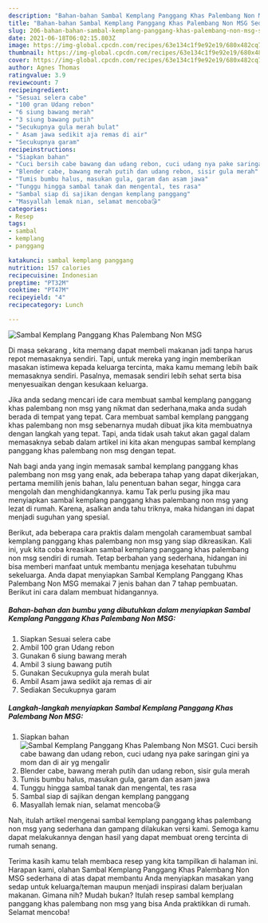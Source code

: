 ```yaml
---
description: "Bahan-bahan Sambal Kemplang Panggang Khas Palembang Non MSG Sederhana Untuk Jualan"
title: "Bahan-bahan Sambal Kemplang Panggang Khas Palembang Non MSG Sederhana Untuk Jualan"
slug: 206-bahan-bahan-sambal-kemplang-panggang-khas-palembang-non-msg-sederhana-untuk-jualan
date: 2021-06-18T06:02:15.803Z
image: https://img-global.cpcdn.com/recipes/63e134c1f9e92e19/680x482cq70/sambal-kemplang-panggang-khas-palembang-non-msg-foto-resep-utama.jpg
thumbnail: https://img-global.cpcdn.com/recipes/63e134c1f9e92e19/680x482cq70/sambal-kemplang-panggang-khas-palembang-non-msg-foto-resep-utama.jpg
cover: https://img-global.cpcdn.com/recipes/63e134c1f9e92e19/680x482cq70/sambal-kemplang-panggang-khas-palembang-non-msg-foto-resep-utama.jpg
author: Agnes Thomas
ratingvalue: 3.9
reviewcount: 7
recipeingredient:
- "Sesuai selera cabe"
- "100 gran Udang rebon"
- "6 siung bawang merah"
- "3 siung bawang putih"
- "Secukupnya gula merah bulat"
- " Asam jawa sedikit aja remas di air"
- "Secukupnya garam"
recipeinstructions:
- "Siapkan bahan"
- "Cuci bersih cabe bawang dan udang rebon, cuci udang nya pake saringan gini ya mom dan di air yg mengalir"
- "Blender cabe, bawang merah putih dan udang rebon, sisir gula merah"
- "Tumis bumbu halus, masukan gula, garam dan asam jawa"
- "Tunggu hingga sambal tanak dan mengental, tes rasa"
- "Sambal siap di sajikan dengan kemplang panggang"
- "Masyallah lemak nian, selamat mencoba😘"
categories:
- Resep
tags:
- sambal
- kemplang
- panggang

katakunci: sambal kemplang panggang 
nutrition: 157 calories
recipecuisine: Indonesian
preptime: "PT32M"
cooktime: "PT47M"
recipeyield: "4"
recipecategory: Lunch

---
```



![Sambal Kemplang Panggang Khas Palembang Non MSG](https://img-global.cpcdn.com/recipes/63e134c1f9e92e19/680x482cq70/sambal-kemplang-panggang-khas-palembang-non-msg-foto-resep-utama.jpg)

Di masa  sekarang , kita memang dapat membeli makanan jadi tanpa harus repot memasaknya sendiri. Tapi, untuk mereka yang ingin memberikan masakan istimewa kepada keluarga tercinta, maka kamu memang lebih baik memasaknya sendiri. Pasalnya, memasak sendiri lebih sehat serta bisa menyesuaikan dengan kesukaan keluarga.

Jika anda sedang mencari ide cara membuat sambal kemplang panggang khas palembang non msg yang nikmat dan sederhana,maka anda sudah berada di tempat yang tepat. Cara membuat sambal kemplang panggang khas palembang non msg  sebenarnya mudah dibuat jika kita membuatnya dengan langkah yang tepat. Tapi, anda tidak usah takut akan gagal dalam memasaknya 
sebab dalam artikel ini kita akan mengupas sambal kemplang panggang khas palembang non msg dengan tepat.  



Nah bagi anda yang ingin memasak sambal kemplang panggang khas palembang non msg yang enak, ada beberapa tahap yang dapat dikerjakan, pertama memilih jenis bahan, lalu penentuan bahan segar, hingga cara mengolah dan menghidangkannya. kamu Tak perlu pusing jika mau menyiapkan sambal kemplang panggang khas palembang non msg yang lezat di rumah. Karena, asalkan anda  tahu triknya, maka hidangan ini dapat menjadi suguhan yang spesial.

Berikut, ada beberapa cara praktis  dalam mengolah caramembuat sambal kemplang panggang khas palembang non msg yang siap dikreasikan. Kali ini, yuk kita coba kreasikan sambal kemplang panggang khas palembang non msg sendiri di rumah. Tetap berbahan yang sederhana, hidangan ini bisa memberi manfaat untuk membantu menjaga kesehatan tubuhmu sekeluarga. Anda dapat menyiapkan Sambal Kemplang Panggang Khas Palembang Non MSG memakai 7 jenis bahan dan 7 tahap pembuatan. Berikut ini cara dalam membuat hidangannya.

<!--inarticleads1-->

##### Bahan-bahan dan bumbu yang dibutuhkan dalam menyiapkan Sambal Kemplang Panggang Khas Palembang Non MSG:

1. Siapkan Sesuai selera cabe
1. Ambil 100 gran Udang rebon
1. Gunakan 6 siung bawang merah
1. Ambil 3 siung bawang putih
1. Gunakan Secukupnya gula merah bulat
1. Ambil  Asam jawa sedikit aja remas di air
1. Sediakan Secukupnya garam




<!--inarticleads2-->

##### Langkah-langkah menyiapkan Sambal Kemplang Panggang Khas Palembang Non MSG:

1. Siapkan bahan
<img src="https://img-global.cpcdn.com/steps/d43d7e1d179a5672/160x128cq70/sambal-kemplang-panggang-khas-palembang-non-msg-langkah-memasak-1-foto.jpg" alt="Sambal Kemplang Panggang Khas Palembang Non MSG">1. Cuci bersih cabe bawang dan udang rebon, cuci udang nya pake saringan gini ya mom dan di air yg mengalir
1. Blender cabe, bawang merah putih dan udang rebon, sisir gula merah
1. Tumis bumbu halus, masukan gula, garam dan asam jawa
1. Tunggu hingga sambal tanak dan mengental, tes rasa
1. Sambal siap di sajikan dengan kemplang panggang
1. Masyallah lemak nian, selamat mencoba😘




Nah, itulah artikel mengenai  sambal kemplang panggang khas palembang non msg  yang sederhana dan gampang dilakukan versi kami. Semoga kamu dapat melakukannya dengan hasil yang dapat membuat oreng tercinta di rumah senang. 

Terima kasih kamu telah membaca resep yang kita tampilkan di halaman ini. Harapan kami, olahan  Sambal Kemplang Panggang Khas Palembang Non MSG sederhana di atas dapat membantu Anda menyiapkan masakan yang sedap untuk keluarga/teman maupun menjadi inspirasi dalam berjualan makanan. Gimana nih? Mudah bukan? Itulah resep sambal kemplang panggang khas palembang non msg yang bisa Anda praktikkan di rumah. Selamat mencoba!

